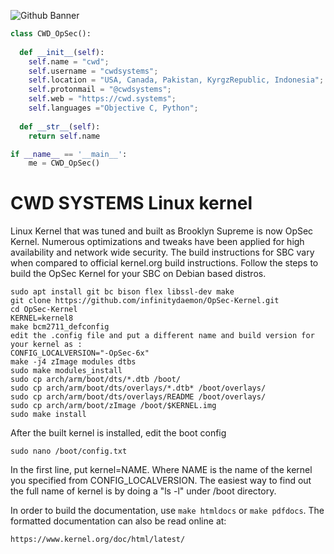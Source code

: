![Github Banner](https://cwd.systems/img/banner.png)

```python
class CWD_OpSec():
    
  def __init__(self):
    self.name = "cwd";
    self.username = "cwdsystems";
    self.location = "USA, Canada, Pakistan, KyrgzRepublic, Indonesia";
    self.protonmail = "@cwdsystems";
    self.web = "https://cwd.systems";
    self.languages ="Objective C, Python";
  
  def __str__(self):
    return self.name

if __name__ == '__main__':
    me = CWD_OpSec()
```

CWD SYSTEMS Linux kernel
========================

Linux Kernel that was tuned and built as Brooklyn Supreme is now OpSec Kernel. Numerous optimizations and tweaks have been applied for high availability and network wide security.
The build instructions for SBC vary when compared to official kernel.org build instructions. Follow the steps to build the OpSec Kernel for your SBC on Debian based distros.

```
sudo apt install git bc bison flex libssl-dev make
git clone https://github.com/infinitydaemon/OpSec-Kernel.git
cd OpSec-Kernel
KERNEL=kernel8
make bcm2711_defconfig
edit the .config file and put a different name and build version for your kernel as :
CONFIG_LOCALVERSION="-OpSec-6x"
make -j4 zImage modules dtbs
sudo make modules_install
sudo cp arch/arm/boot/dts/*.dtb /boot/
sudo cp arch/arm/boot/dts/overlays/*.dtb* /boot/overlays/
sudo cp arch/arm/boot/dts/overlays/README /boot/overlays/
sudo cp arch/arm/boot/zImage /boot/$KERNEL.img
sudo make install
```

After the built kernel is installed, edit the boot config

```
sudo nano /boot/config.txt
```

In the first line, put kernel=NAME. Where NAME is the name of the kernel you specified from CONFIG_LOCALVERSION. The easiest way to find out the full name of kernel is by doing a "ls -l" under /boot directory.

In order to build the documentation, use ``make htmldocs`` or
``make pdfdocs``.  The formatted documentation can also be read online at:

    https://www.kernel.org/doc/html/latest/


